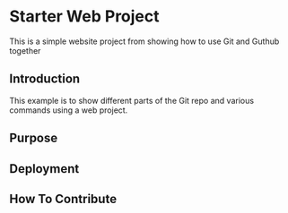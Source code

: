 # Starter Web Project

This is a simple website project from showing how to use Git and Guthub together

## Introduction

This example is to show different parts of the Git repo and various commands using a web project.

## Purpose

## Deployment

## How To Contribute